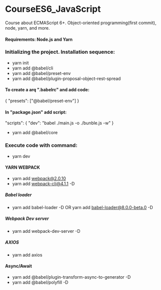 # CourseES6_JavaScript
Course about ECMAScript 6+.  Object-oriented programming(first commit), node, yarn, and more.

#### Requirements: Node.js and Yarn

### Initializing the project. Installation sequence:

- yarn init
- yarn add @babel/cli
- yarn add @babel/preset-env
- yarn add @babel/plugin-proposal-object-rest-spread

#### To create a arq ".babelrc" and add code:
{
    "presets": ["@babel/preset-env"]
}

#### In "package.json" add script:
  "scripts": {
    "dev": "babel ./main.js -o ./bunble.js -w"
  }
  
- yarn add @babel/core

### Execute code with command:
- yarn dev

#### YARN WEBPACK
- yarn add webpack@2.0.10 
- yarn add webpack-cli@4.1.1 -D
##### Babel loader
- yarn add babel-loader -D  OR  yarn add babel-loader@8.0.0-beta.0 -D
##### Webpack Dev server
- yarn add webpack-dev-server -D
##### AXIOS
- yarn add axios

#### Async/Await
- yarn add @babel/plugin-transform-async-to-generator -D
- yarn add @babel/polyfill -D

